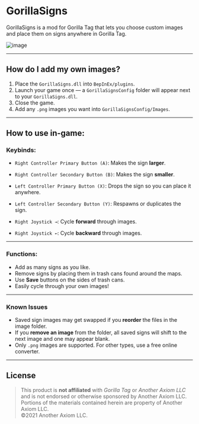 # GorillaSigns

GorillaSigns is a mod for Gorilla Tag that lets you choose custom images and place them on signs anywhere in Gorilla Tag.     

![image](https://user-images.githubusercontent.com/81720436/174460602-8b7473b8-f271-4037-b1b5-0317bf48ef0b.png)

---

## How do I add my own images?

1. Place the `GorillaSigns.dll` into `BepInEx/plugins`.
2. Launch your game once — a `GorillaSignsConfig` folder will appear next to your `GorillaSigns.dll`.
3. Close the game.
4. Add any `.png` images you want into `GorillaSignsConfig/Images`.

---

## How to use in-game:

### Keybinds:

- `Right Controller Primary Button (A)`: Makes the sign **larger**.  
- `Right Controller Secondary Button (B)`: Makes the sign **smaller**.  
- `Left Controller Primary Button (X)`: Drops the sign so you can place it anywhere.  
- `Left Controller Secondary Button (Y)`: Respawns or duplicates the sign.  

- `Right Joystick →`: Cycle **forward** through images.  
- `Right Joystick ←`: Cycle **backward** through images.  

---

### Functions:

- Add as many signs as you like.
- Remove signs by placing them in trash cans found around the maps.
- Use **Save** buttons on the sides of trash cans.
- Easily cycle through your own images!

---

### Known Issues

- Saved sign images may get swapped if you **reorder** the files in the image folder.
- If you **remove an image** from the folder, all saved signs will shift to the next image and one may appear blank.
- Only `.png` images are supported. For other types, use a free online converter.

---

## License

> This product is **not affiliated** with *Gorilla Tag* or *Another Axiom LLC* and is not endorsed or otherwise sponsored by Another Axiom LLC.  
> Portions of the materials contained herein are property of Another Axiom LLC.  
> ©2021 Another Axiom LLC.
